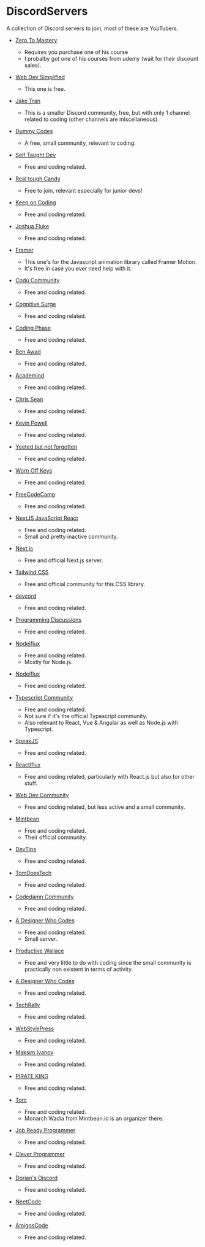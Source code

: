 # DiscordServers
A collection of Discord servers to join, most of these are YouTubers. 

* [Zero To Mastery](https://zerotomastery.io/community/developer-community-discord/)
  * Requires you purchase one of his course
  * I probalby got one of his courses from udemy (wait for their discount sales).

* [Web Dev Simplified](https://www.youtube.com/redirect?event=video_description&redir_token=QUFFLUhqbDNzbUQzZDh2MGtoazF2OFd1WUYxdHhtdmROQXxBQ3Jtc0tsRHN3ZWV0bkxlYTBkSFZEUDlXc0tCTk16U0lOSVdRV20wYmdGNEhLU1NYMFp2VWVxbDNZcDV1aUROR0NiX0RXd3ZYMEREOXJxQ005T0hBelY1WEx6RFV0S1JiYmVSWlg5RTA1bGFzZ0tfMjQ3MDdqQQ&q=https%3A%2F%2Fdiscord.gg%2F7StTjnR)
  * This one is free.

* [Jake Tran](https://www.youtube.com/redirect?event=video_description&redir_token=QUFFLUhqa3hHRFJ5Z1Jyb3o5SEt4bWZNOFBRWVhMZHZQUXxBQ3Jtc0tuakJFOF9HNWlSMl8yWGdiZU1ob09OeGZNUzE3NUhtZDFMNEEtdjV4dngzV3ZlVGpxaDJOODFjMHcwSnZuSDl6ZFZHZ2lXb0xGX1pQMVBEWjQ4WkQ1TnlKZURwODkyeDJzYl9BbjlGMk1TSHVHYzJOYw&q=http%3A%2F%2Fdiscord.gg%2FBmK8EnQ)
  * This is a smaller Discord community, free, but with only 1 channel related to coding (other channels are miscellaneous).

* [Dummy Codes](https://discord.gg/QXb5VZM)
  * A free, small community, relevant to coding.

* [Self Taught Dev](https://www.youtube.com/redirect?event=video_description&redir_token=QUFFLUhqbWh5NjltVnlLVUhzN0ZnMjNXbnV4LWxpU25vUXxBQ3Jtc0tuM1NPUjZmZEcxR0JMM2g2bTVLQVNZcnRIRmI4dEViVGxmQUhQLTRtdkI2S1VyTzNDT1o2MFpETFJCdHZPVnRKNUU2Y3JsWC05LUhpeVZDc05yTGdwUXRUN2lscTdaN0Rod1ZrV01OT2xBbmlILV9QRQ&q=https%3A%2F%2Fselftaught-dev.com%2Fjoin-discord%2F)
  * Free and coding related.

* [Real tough Candy](https://discord.gg/7EpyevZS)
  * Free to join, relevant especially for junior devs!

* [Keep on Coding](https://discord.gg/uy8GZFKu)
  * Free and coding related.

* [Joshua Fluke](https://discord.gg/JnrTBBSw)
  * Free and coding related.

* [Framer](https://discord.gg/framer)
  * This one's for the Javascript animation library called Framer Motion.
  * It's free in case you ever need help with it.

* [Codú Community](https://discord.gg/ajd9rV2V)
  * Free and coding related.

* [Cognitive Surge](https://discord.gg/wY4UvsWQ)
  * Free and coding related.

* [Coding Phase](https://discord.gg/tsn5RZh7)
  * Free and coding related.

* [Ben Awad](https://discord.gg/WHeGdTyG)
  * Free and coding related.

* [Academind](https://discord.gg/gxvEWGU)
  * Free and coding related.

* [Chris Sean](https://discord.gg/zVjFCGVe)
  * Free and coding related.

* [Kevin Powell](https://discord.gg/dnQmzPrz)
  * Free and coding related.

* [Yeeted but not forgotten](https://discord.gg/5Nqe6nyV)
  * Free and coding related.

* [Worn Off Keys](https://discord.gg/kABxAwjJ)
  * Free and coding related.

* [FreeCodeCamp](https://discord.gg/KVUmVXA)
  * Free and coding related.

* [NextJS JavaScript React](https://discord.gg/3mnPDuus)
  * Free and coding related.
  * Small and pretty inactive community.

* [Next.js](https://discord.gg/PhHVZGVP)
  * Free and official Next.js server.

* [Tailwind CSS](https://discord.gg/xZ36SmFY)
  * Free and official community for this CSS library.

* [devcord](https://discord.gg/devcord)
  * Free and coding related.

* [Programming Discussions](https://discord.gg/progdisc)
  * Free and coding related.

* [Nodeiflux](https://discord.gg/vthYGfKY)
  * Free and coding related.
  * Mostly for Node.js.

* [Nodeiflux](https://discord.gg/vthYGfKY)
  * Free and coding related.

* [Typescript Community](https://discord.gg/typescript)
  * Free and coding related.
  * Not sure if it's the official Typescript community.
  * Also relevant to React, Vue & Angular as well as Node.js with Typescript.

* [SpeakJS](https://discord.gg/vtpZYS4u)
  * Free and coding related.

* [Reactiflux](https://discord.gg/k45SgHZM)
  * Free and coding related, particularly with React.js but also for other stuff.

* [Web Dev Community](https://discord.gg/6DpMD4bW)
  * Free and coding related, but less active and a small community.

* [Mintbean](https://discord.gg/FFwy9Eky)
  * Free and coding related.
  * Their official community.

* [DevTips](https://discord.gg/x6JM4s7s)
  * Free and coding related.

* [TomDoesTech](https://discord.gg/eEq2sQUr)
  * Free and coding related.

* [Codedamn Community](https://discord.gg/sauAS4JR)
  * Free and coding related.

* [A Designer Who Codes](https://discord.gg/tk23vKkn)
  * Free and coding related.
  * Small server.

* [Productive Wallace](https://discord.gg/2ZspNXfk)
  * Free and very little to do with coding since the small community is practically non existent in terms of activity.

* [A Designer Who Codes](https://discord.gg/tk23vKkn)
  * Free and coding related.

* [TechRally](https://discord.gg/n7EvmMWm)
  * Free and coding related.

* [WebStylePress](https://discord.com/invite/Z4ESZvb)
  * Free and coding related.

* [Maksim Ivanov](https://discord.gg/D4Gq2GgS)
  * Free and coding related.

* [PIRATE KING](https://discord.gg/vdGxAurd)
  * Free and coding related.

* [Torc](https://discord.gg/EjcScvavf9)
  * Free and coding related.
  * Monarch Wadia from Mintbean.io is an organizer there.

* [Job Ready Programmer](https://discord.gg/BCSazavy)
  * Free and coding related.

* [Clever Programmer](https://discord.gg/K559hJx4)
  * Free and coding related.

* [Dorian's Discord](https://discord.com/invite/XckBsDRQxg)
  * Free and coding related.

* [NeetCode](https://discord.gg/2JD8MrmZ)
  * Free and coding related.
* [AmigosCode](https://discord.gg/jUXwqSdu)
  * Free and coding related.
